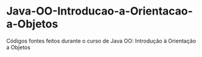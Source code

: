 # Java-OO-Introducao-a-Orientacao-a-Objetos
Códigos fontes feitos durante o curso de Java OO: Introdução à Orientação a Objetos
